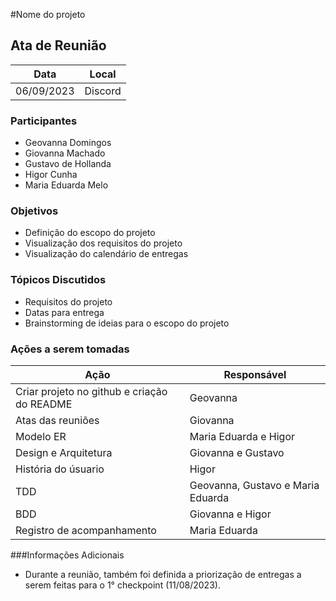 #Nome do projeto


## Ata de Reunião

Data         | Local
------------ | -------------
06/09/2023   | Discord


### Participantes
* Geovanna Domingos
* Giovanna Machado
* Gustavo de Hollanda
* Higor Cunha
* Maria Eduarda Melo

### Objetivos
* Definição do escopo do projeto
* Visualização dos requisitos do projeto
* Visualização do calendário de entregas


### Tópicos Discutidos
* Requisitos do projeto
* Datas para entrega
* Brainstorming de ideias para o escopo do projeto

### Ações a serem tomadas
Ação         | Responsável   
------------ | ------------- 
Criar projeto no github e criação do README | Geovanna  
Atas das reuniões | Giovanna 
Modelo ER | Maria Eduarda e Higor
Design e Arquitetura | Giovanna e Gustavo
História do úsuario | Higor 
TDD | Geovanna, Gustavo e Maria Eduarda
BDD | Giovanna e Higor
Registro de acompanhamento | Maria Eduarda 

###Informações Adicionais
* Durante a reunião, também foi definida a priorização de entregas a serem feitas para o 1° checkpoint (11/08/2023).



